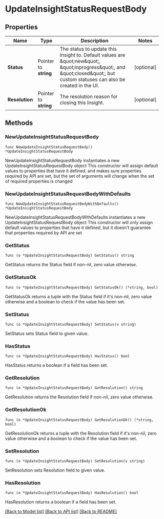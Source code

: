 # UpdateInsightStatusRequestBody

## Properties

Name | Type | Description | Notes
------------ | ------------- | ------------- | -------------
**Status** | Pointer to **string** | The status to update this Insight to. Default values are \&quot;new\&quot;, \&quot;inprogress\&quot;, and \&quot;closed\&quot;, but custom statuses can also be created in the UI. | [optional] 
**Resolution** | Pointer to **string** | The resolution reason for closing this Insight. | [optional] 

## Methods

### NewUpdateInsightStatusRequestBody

`func NewUpdateInsightStatusRequestBody() *UpdateInsightStatusRequestBody`

NewUpdateInsightStatusRequestBody instantiates a new UpdateInsightStatusRequestBody object
This constructor will assign default values to properties that have it defined,
and makes sure properties required by API are set, but the set of arguments
will change when the set of required properties is changed

### NewUpdateInsightStatusRequestBodyWithDefaults

`func NewUpdateInsightStatusRequestBodyWithDefaults() *UpdateInsightStatusRequestBody`

NewUpdateInsightStatusRequestBodyWithDefaults instantiates a new UpdateInsightStatusRequestBody object
This constructor will only assign default values to properties that have it defined,
but it doesn't guarantee that properties required by API are set

### GetStatus

`func (o *UpdateInsightStatusRequestBody) GetStatus() string`

GetStatus returns the Status field if non-nil, zero value otherwise.

### GetStatusOk

`func (o *UpdateInsightStatusRequestBody) GetStatusOk() (*string, bool)`

GetStatusOk returns a tuple with the Status field if it's non-nil, zero value otherwise
and a boolean to check if the value has been set.

### SetStatus

`func (o *UpdateInsightStatusRequestBody) SetStatus(v string)`

SetStatus sets Status field to given value.

### HasStatus

`func (o *UpdateInsightStatusRequestBody) HasStatus() bool`

HasStatus returns a boolean if a field has been set.

### GetResolution

`func (o *UpdateInsightStatusRequestBody) GetResolution() string`

GetResolution returns the Resolution field if non-nil, zero value otherwise.

### GetResolutionOk

`func (o *UpdateInsightStatusRequestBody) GetResolutionOk() (*string, bool)`

GetResolutionOk returns a tuple with the Resolution field if it's non-nil, zero value otherwise
and a boolean to check if the value has been set.

### SetResolution

`func (o *UpdateInsightStatusRequestBody) SetResolution(v string)`

SetResolution sets Resolution field to given value.

### HasResolution

`func (o *UpdateInsightStatusRequestBody) HasResolution() bool`

HasResolution returns a boolean if a field has been set.


[[Back to Model list]](../README.md#documentation-for-models) [[Back to API list]](../README.md#documentation-for-api-endpoints) [[Back to README]](../README.md)


